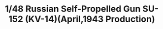 ---
layout: product
title: "1/48 Russian Self-Propelled Gun SU-152 (KV-14)(April,1943 Production)"
price: "TBA" 
desc: "Maketa"
img_path: "/assets/img/BRNC48004.webp"
brand: "Bronco"
available: false
special_offer: false
new: false
soon: false
cat: "010000"
subcat: "015800"
subsubcat: "0N/A"
sifra: "BRNC48004"
popular: false
spec: false
---